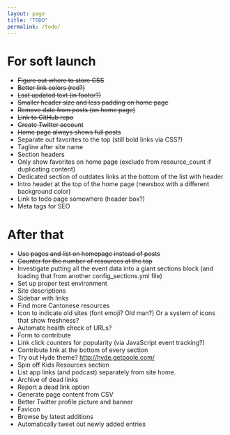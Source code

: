 ```yaml
---
layout: page
title: "TODO"
permalink: /todo/
---
```

# For soft launch

* ~~Figure out where to store CSS~~
* ~~Better link colors (red?)~~
* ~~Last updated text (in footer?)~~
* ~~Smaller header size and less padding on home page~~
* ~~Remove date from posts (on home page)~~
* ~~Link to GitHub repo~~
* ~~Create Twitter account~~
* ~~Home page always shows full posts~~
* Separate out favorites to the top (still bold links via CSS?)
* Tagline after site name
* Section headers
* Only show favorites on home page (exclude from resource_count if duplicating content)
* Dedicated section of outdates links at the bottom of the list with header
* Intro header at the top of the home page (newsbox with a different background color)
* Link to todo page somewhere (header box?)
* Meta tags for SEO

# After that

* ~~Use pages and list on homepage instead of posts~~
* ~~Counter for the number of resources at the top~~
* Investigate putting all the event data into a giant sections block (and loading that from another config_sections.yml file)
* Set up proper test environment
* Site descriptions
* Sidebar with links
* Find more Cantonese resources
* Icon to indicate old sites (font emoji? Old man?) Or a system of icons that show freshness?
* Automate health check of URLs?
* Form to contribute
* Link click counters for popularity (via JavaScript event tracking?)
* Contribute link at the bottom of every section
* Try out Hyde theme? http://hyde.getpoole.com/
* Spin off Kids Resources section
* List app links (and podcast) separately from site home.
* Archive of dead links
* Report a dead link option
* Generate page content from CSV
* Better Twitter profile picture and banner
* Favicon
* Browse by latest additions
* Automatically tweet out newly added entries
